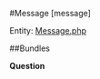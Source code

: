 #Message [message]

Entity: [Message.php](../../../../modules/contrib/message/src/Entity/Message.php)

##Bundles

**Question**

